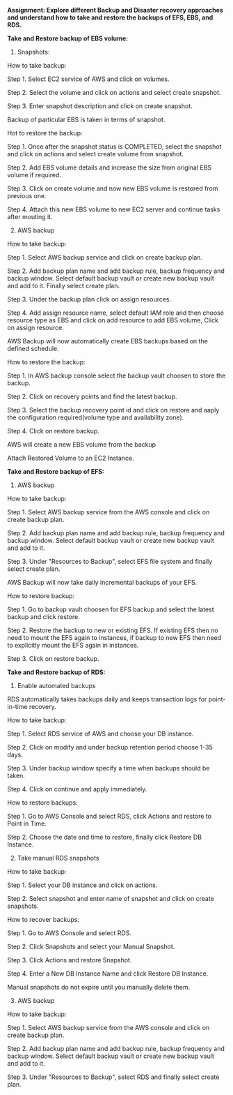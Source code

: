 **Assignment: Explore different Backup and Disaster recovery approaches and understand how to take and restore the backups of EFS, EBS, and RDS.**

**Take and Restore backup of EBS volume:**

1. Snapshots:

How to take backup: 

Step 1. Select EC2 service of AWS and click on volumes.

Step 2. Select the volume and click on actions and select create snapshot.

Step 3. Enter snapshot description and click on create snapshot.

Backup of particular EBS is taken in terms of snapshot.

Hot to restore the backup:

Step 1. Once after the snapshot status is COMPLETED, select the snapshot and click on actions and select create volume from snapshot.

Step 2. Add EBS volume details and increase the size from original EBS volume if required. 

Step 3. Click on create volume and now new EBS volume is restored from previous one.

Step 4. Attach this new EBS volume to new EC2 server and continue tasks after mouting it.

2. AWS backup

How to take backup:

Step 1. Select AWS backup service and click on create backup plan.

Step 2. Add backup plan name and add backup rule, backup frequency and backup window. Select default backup vault or create new backup vault and add to it. Finally select create plan.

Step 3. Under the backup plan click on assign resources.

Step 4. Add assign resource name, select default IAM role and then choose resource type as EBS and click on add resource to add EBS volume, Click on assign resource.

AWS Backup will now automatically create EBS backups based on the defined schedule.

How to restore the backup:

Step 1. In AWS backup console select the backup vault choosen to store the backup.

Step 2. Click on recovery points and find the latest backup.

Step 3. Select the backup recovery point id and click on restore and aaply the configuration required(volume type and availability zone).

Step 4. Click on restore backup.

AWS will create a new EBS volume from the backup

Attach Restored Volume to an EC2 Instance.


**Take and Restore backup of EFS:**

1. AWS backup

How to take backup:

Step 1. Select AWS backup service from the AWS console and click on create backup plan.

Step 2. Add backup plan name and add backup rule, backup frequency and backup window. Select default backup vault or create new backup vault and add to it. 

Step 3. Under "Resources to Backup", select EFS file system and finally select create plan.

AWS Backup will now take daily incremental backups of your EFS.

How to restore backup:

Step 1. Go to backup vault choosen for EFS backup and select the latest backup and click restore.

Step 2. Restore the backup to new or existing EFS. If existing EFS then no need to mount the EFS again to instances, if backup to new EFS then need to explicitly mount the EFS again in instances.

Step 3. Click on restore backup.


**Take and Restore backup of RDS:**

1. Enable automated backups

RDS automatically takes backups daily and keeps transaction logs for point-in-time recovery.

How to take backup:

Step 1. Select RDS service of AWS and choose your DB instance.

Step 2. Click on modify and under backup retention period choose 1-35 days.

Step 3. Under backup window specify a time when backups should be taken.

Step 4. Click on continue and apply immediately.

How to restore backups:

Step 1. Go to AWS Console and select RDS, click Actions and restore to Point in Time.

Step 2. Choose the date and time to restore, finally click Restore DB Instance.

2. Take manual RDS snapshots

How to take backup:

Step 1. Select your DB instance and click on actions.

Step 2. Select snapshot and enter name of snapshot and click on create snapshots.

How to recover backups:

Step 1. Go to AWS Console and select RDS.

Step 2. Click Snapshots and select your Manual Snapshot.

Step 3. Click Actions and restore Snapshot.

Step 4. Enter a New DB Instance Name and click Restore DB Instance.

Manual snapshots do not expire until you manually delete them.

3. AWS backup

How to take backup:

Step 1. Select AWS backup service from the AWS console and click on create backup plan.

Step 2. Add backup plan name and add backup rule, backup frequency and backup window. Select default backup vault or create new backup vault and add to it. 

Step 3. Under "Resources to Backup", select RDS and finally select create plan.